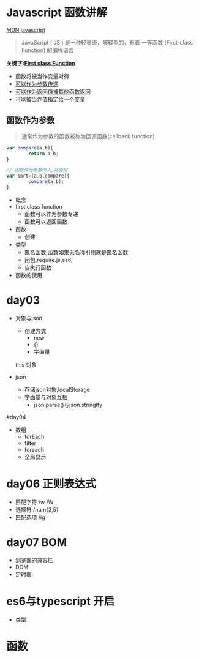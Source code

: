 # Javascript 函数讲解
[MDN javascript]()
> JavaScript ( JS ) 是一种轻量级，解释型的，有着 一等函数 (First-class Function) 的编程语言

**关键字:[First class Function](https://developer.mozilla.org/zh-CN/docs/Glossary/First-class_Function)**
* 函数将被当作变量对待
* [可以作为参数传递](#函数作为参数)
* [可以作为返回值被其他函数返回](#函数)
* 可以被当作值指定给一个变量


## 函数作为参数
>通常作为参数的函数被称为回调函数(callback function)
```javascript
var compare(a,b){
        return a-b;
}

// 函数作为参数传入,并使用
var sort=(a,b,compare){
        compare(a,b);
}
```




* 概念
* first class function
    * 函数可以作为参数专递
    * 函数可以返回函数
* 函数
    * 创建
* 类型
    *  匿名函数,函数如果无名称引用就是匿名函数
    * 闭包,require.js,es6,
    * 自执行函数
* 函数的使用

    

# day03 
* 对象与json
    * 创建方式
        * new 
        * {}
        * 字面量
    
    this 对象

* json
    * 存储json对象,localStorage
    * 字面量与对象互相
        *   json.parse()与json.stringIfy



#day04 
* 数组
  * forEach
  * filter
  * foreach
  * 全局显示

  
# day06 正则表达式
*   匹配字符 /w /W 
* 选择符 /num{3,5}
* 匹配选项 /ig

# day07 BOM
* 浏览器的兼容性
*  DOM
* 定时器

# es6与typescript 开启
* 类型

# 函数


